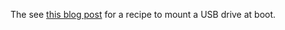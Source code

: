 The see [this blog post](http://blog.cudmore.io/post/2015/05/05/mounting-a-usb-drive-at-boot/) for a recipe to mount a USB drive at boot.
